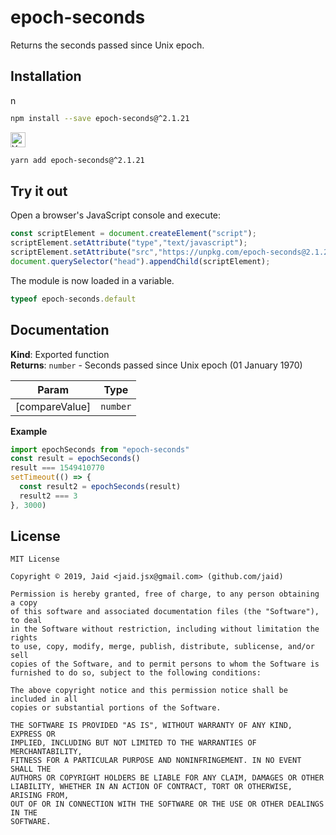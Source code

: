 # epoch-seconds


Returns the seconds passed since Unix epoch.

## Installation
<a href='https://npmjs.com/package/epoch-seconds'><img alt='npm logo' src='https://raw.githubusercontent.com/npm/logos/master/npm%20logo/npm-logo-red.png' height=16/></a>
```bash
npm install --save epoch-seconds@^2.1.21
```
<a href='https://yarnpkg.com/package/epoch-seconds'><img alt='Yarn logo' src='https://raw.githubusercontent.com/yarnpkg/assets/master/yarn-kitten-full.png' height=24/></a>
```bash
yarn add epoch-seconds@^2.1.21
```


## Try it out
Open a browser's JavaScript console and execute:

```javascript
const scriptElement = document.createElement("script");
scriptElement.setAttribute("type","text/javascript");
scriptElement.setAttribute("src","https://unpkg.com/epoch-seconds@2.1.21");
document.querySelector("head").appendChild(scriptElement);
```

The module is now loaded in a variable.

```javascript
typeof epoch-seconds.default
```

## Documentation
**Kind**: Exported function  
**Returns**: <code>number</code> - Seconds passed since Unix epoch (01 January 1970)  

| Param | Type |
| --- | --- |
| [compareValue] | <code>number</code> | 

**Example**  
```javascript
import epochSeconds from "epoch-seconds"
const result = epochSeconds()
result === 1549410770
setTimeout(() => {
  const result2 = epochSeconds(result)
  result2 === 3
}, 3000)
```


## License
```text
MIT License

Copyright © 2019, Jaid <jaid.jsx@gmail.com> (github.com/jaid)

Permission is hereby granted, free of charge, to any person obtaining a copy
of this software and associated documentation files (the "Software"), to deal
in the Software without restriction, including without limitation the rights
to use, copy, modify, merge, publish, distribute, sublicense, and/or sell
copies of the Software, and to permit persons to whom the Software is
furnished to do so, subject to the following conditions:

The above copyright notice and this permission notice shall be included in all
copies or substantial portions of the Software.

THE SOFTWARE IS PROVIDED "AS IS", WITHOUT WARRANTY OF ANY KIND, EXPRESS OR
IMPLIED, INCLUDING BUT NOT LIMITED TO THE WARRANTIES OF MERCHANTABILITY,
FITNESS FOR A PARTICULAR PURPOSE AND NONINFRINGEMENT. IN NO EVENT SHALL THE
AUTHORS OR COPYRIGHT HOLDERS BE LIABLE FOR ANY CLAIM, DAMAGES OR OTHER
LIABILITY, WHETHER IN AN ACTION OF CONTRACT, TORT OR OTHERWISE, ARISING FROM,
OUT OF OR IN CONNECTION WITH THE SOFTWARE OR THE USE OR OTHER DEALINGS IN THE
SOFTWARE.
```
